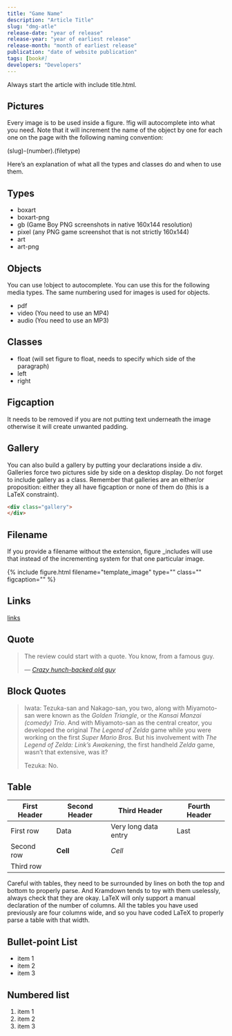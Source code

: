 ```yaml
---
title: "Game Name"
description: "Article Title"
slug: "dmg-atle"
release-date: "year of release"
release-year: "year of earliest release"
release-month: "month of earliest release"
publication: "date of website publication"
tags: [book#]
developers: "Developers"
---
```

Always start the article with include title.html.

## Pictures

Every image is to be used inside a figure. !fig will autocomplete into what you need. Note that it will increment the name of the object by one for each one on the page with the following naming convention:

(slug)-(number).(filetype)

Here’s an explanation of what all the types and classes do and when to use them.

## Types

- boxart
- boxart-png
- gb (Game Boy PNG screenshots in native 160x144 resolution)
- pixel (any PNG game screenshot that is not strictly 160x144)
- art
- art-png

## Objects

You can use !object to autocomplete. You can use this for the following media types. The same numbering used for images is used for objects.

- pdf
- video (You need to use an MP4)
- audio (You need to use an MP3)

## Classes

- float (will set figure to float, needs to specify which side of the paragraph)
- left
- right

## Figcaption

It needs to be removed if you are not putting text underneath the image otherwise it will create unwanted padding.

## Gallery

You can also build a gallery by putting your declarations inside a div. Galleries force two pictures side by side on a desktop display. Do not forget to include gallery as a class. Remember that galleries are an either/or proposition: either they all have figcaption or none of them do (this is a LaTeX constraint).

~~~ html
<div class="gallery">
</div>
~~~

## Filename

If you provide a filename without the extension, figure _includes will use that instead of the incrementing system for that one particular image.

{% include figure.html filename="template_image" type="" class="" figcaption="" %}

## Links

[links](articles/dmg-yt)

## Quote

<blockquote>
The review could start with a quote. You know, from a famous guy.
<p>— <cite><a href="http://www.imdb.com/character/ch0000672/quotes">Crazy hunch-backed old guy</a></cite></p>
</blockquote>

## Block Quotes

> Iwata: Tezuka-san and Nakago-san, you two, along with Miyamoto-san were known as the *Golden Triangle*, or the *Kansai Manzai (comedy) Trio*. And with Miyamoto-san as the central creator, you developed the original *The Legend of Zelda* game while you were working on the first *Super Mario Bros.* But his involvement with *The Legend of Zelda: Link’s Awakening*, the first handheld *Zelda* game, wasn’t that extensive, was it?
>
> Tezuka: No.

## Table

| First Header | Second Header | Third Header | Fourth Header |
|-|-|-|-|
| First row     | Data          | Very long data entry | Last |
| Second row    | **Cell**      | *Cell*               ||
| Third row     ||||

Careful with tables, they need to be surrounded by lines on both the top and bottom to properly parse. And Kramdown tends to toy with them uselessly, always check that they are okay. LaTeX will only support a manual declaration of the number of columns. All the tables you have used previously are four columns wide, and so you have coded LaTeX to properly parse a table with that width.

## Bullet-point List

- item 1
- item 2
- item 3

## Numbered list

1. item 1
2. item 2
3. item 3
